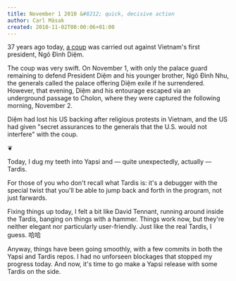 ```yaml
---
title: November 1 2010 &#8212; quick, decisive action
author: Carl Mäsak
created: 2010-11-02T00:00:06+01:00
---
```

37 years ago today, [a coup](http://en.wikipedia.org/wiki/Ngo_Dinh_Diem#Coup_and_assassination) was carried out against Vietnam's first president, Ngô Đình Diệm.

<div class="quote">The coup was very swift. On November 1, with only the palace guard remaining to defend President Diệm and his younger brother, Ngô Đình Nhu, the generals called the palace offering Diệm exile if he surrendered. However, that evening, Diệm and his entourage escaped via an underground passage to Cholon, where they were captured the following morning, November 2.</div>

Diệm had lost his US backing after religious protests in Vietnam, and the US had given "secret assurances to the generals that the U.S. would not interfere" with the coup.

<p class='separator'>&#10086;</p>

Today, I dug my teeth into Yapsi and &#8212; quite unexpectedly, actually &#8212; Tardis.

For those of you who don't recall what Tardis is: it's a debugger with the special twist that you'll be able to jump back and forth in the program, not just farwards.

Fixing things up today, I felt a bit like David Tennant, running around inside the Tardis, banging on things with a hammer. Things work now, but they're neither elegant nor particularly user-friendly. Just like the real Tardis, I guess. 哈哈

Anyway, things have been going smoothly, with a few commits in both the Yapsi and Tardis repos. I had no unforseen blockages that stopped my progress today. And now, it's time to go make a Yapsi release with some Tardis on the side.
